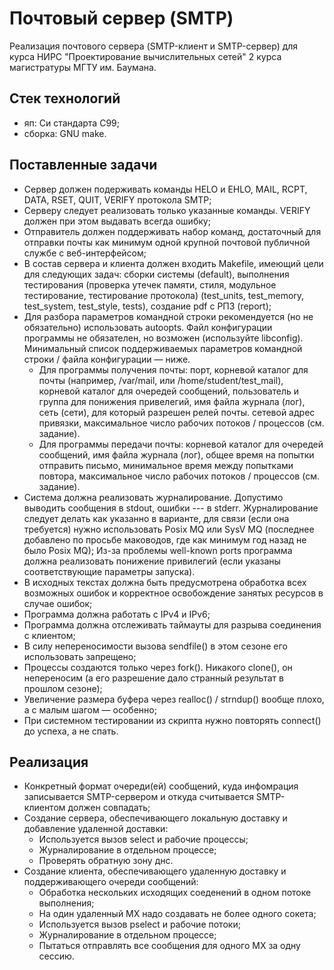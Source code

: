 # Почтовый сервер (SMTP)
Реализация почтового сервера (SMTP-клиент и SMTP-сервер) для курса НИРС "Проектирование вычислительных сетей" 2 курса магистратуры МГТУ им. Баумана.

## Стек технологий
- яп: Си стандарта С99;
- сборка: GNU make.

## Поставленные задачи
- Сервер должен подерживать команды HELO и EHLO, MAIL, RCPT, DATA, RSET, QUIT, VERIFY протокола SMTP;
- Серверу следует реализовать только указанные команды. VERIFY должен при этом выдавать всегда ошибку;
- Отправитель должен поддерживать набор команд, достаточный для отправки почты как минимум одной крупной почтовой публичной службе с веб-интерфейсом;
 - В состав сервера и клиента должен входить Makefile, имеющий цели для следующих задач: сборки системы (default), выполнения тестирования (проверка утечек памяти, стиля, модульное тестирование, тестирование протокола) (test_units, test_memory, test_system, test_style, tests), создание pdf с РПЗ (report);
- Для разбора параметров командной строки рекомендуется (но не обязательно) использовать autoopts. Файл конфигурации программы не обязателен, но возможен (используйте libconfig). Минимальный список поддерживаемых параметров командной строки / файла конфигурации — ниже.
  - Для программы получения почты: порт, корневой каталог для почты (например, /var/mail, или /home/student/test_mail), корневой каталог для очередей сообщений, пользователь и группа для понижения привелегий, имя файла журнала (лог), сеть (сети), для который разрешен релей почты. сетевой адрес привязки, максимальное число рабочих потоков / процессов (см. задание).
  - Для программы передачи почты: корневой каталог для очередей сообщений, имя файла журнала (лог), общее время на попытки отправить письмо, минимальное время между попытками повтора, максимальное число рабочих потоков / процессов (см. задание).
- Система должна реализовать журналирование. Допустимо выводить сообщения в stdout, ошибки --- в stderr. Журналирование следует делать как указанно в варианте, для связи (если она требуется) нужно использовать Posix MQ или SysV MQ (последнее добавлено по просьбе маководов, где как минимум год назад не было Posix MQ);
Из-за проблемы well-known ports программа должна реализовать понижение привилегий (если указаны соответствующие параметры запуска).
- В исходных текстах должна быть предусмотрена обработка всех возможных ошибок и корректное освобождение занятых ресурсов в случае ошибок;
- Программа должна работать с IPv4 и IPv6;
- Программа должна отслеживать таймауты для разрыва соединения с клиентом;
- В силу непереносимости вызова sendfile() в этом сезоне его использовать запрещено;
- Процессы создаются только через fork(). Никакого clone(), он непереносим (а его разрешение дало странный результат в прошлом сезоне);
- Увеличение размера буфера через realloc() / strndup() вообще плохо, а с малым шагом — особенно;
- При системном тестировании из скрипта нужно повторять connect() до успеха, а не спать.

## Реализация
- Конкретный формат очереди(ей) сообщений, куда инфомрация записывается SMTP-сервером и откуда считывается SMTP-клиентом должен совпадать;
- Создание сервера, обеспечивающего локальную доставку и добавление удаленной доставки: 
  - Используется вызов select и рабочие процессы;
  - Журналирование в отдельном процессе;
  - Проверять обратную зону днс.
- Создание клиента, обеспечивающего удаленную доставку и поддерживающего очереди сообщений:
  - Обработка нескольких исходящих соеденений в одном потоке выполнения;
  - На один удаленный MX надо создавать не более одного сокета;
  - Используется вызов pselect и рабочие потоки;
  - Журналирование в отдельном процессе;
  - Пытаться отправлять все сообщения для одного MX за одну сессию.
